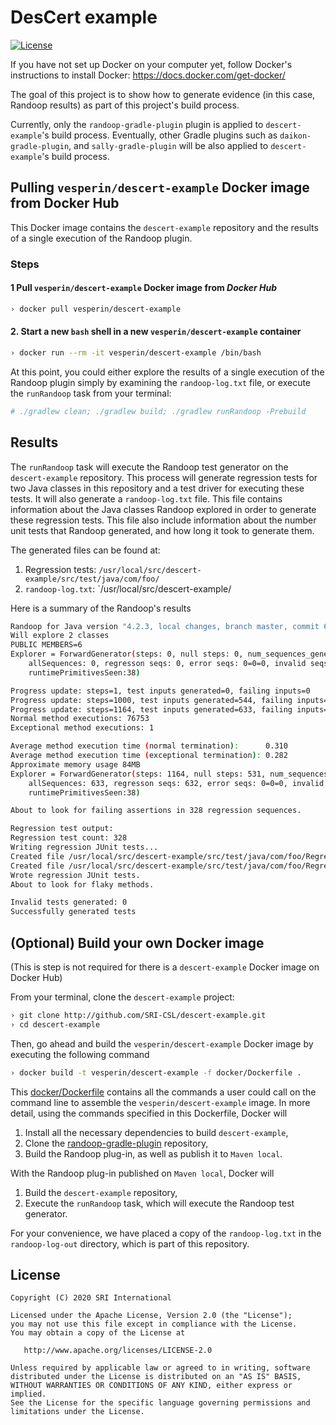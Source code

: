 # DesCert example

[![License](https://img.shields.io/badge/license-apache%202.0-blue.svg)](http://www.apache.org/licenses/LICENSE-2.0)


If you have not set up Docker on your computer yet, follow Docker's instructions to install Docker:
https://docs.docker.com/get-docker/

The goal of this project is to show how to generate evidence (in this case, Randoop results) as part of this project's build process.

Currently, only the `randoop-gradle-plugin` plugin is applied to `descert-example`'s build process. Eventually, other Gradle plugins such as `daikon-gradle-plugin`, and `sally-gradle-plugin` will be also applied to `descert-example`'s build process.


## Pulling `vesperin/descert-example` Docker image from Docker Hub

This Docker image contains the `descert-example` repository and the results of a single execution of the Randoop plugin.


### Steps

#### 1 Pull `vesperin/descert-example` Docker image from _Docker Hub_

```sh
› docker pull vesperin/descert-example
```

#### 2. Start a new `bash` shell in a new `vesperin/descert-example` container

```sh
› docker run --rm -it vesperin/descert-example /bin/bash
```

At this point, you could either explore the results of a single execution of the Randoop plugin simply by examining the `randoop-log.txt` file,
or execute the `runRandoop` task from your terminal: 

```sh
# ./gradlew clean; ./gradlew build; ./gradlew runRandoop -Prebuild
```


## Results

The `runRandoop` task will execute the Randoop test generator on the `descert-example` repository.
This process will generate regression tests for two Java classes in this repository and a test driver for executing these tests.
It will also generate a `randoop-log.txt` file. This file contains information about the Java classes Randoop explored 
in order to generate these regression tests. This file also include information about the number unit tests that Randoop generated, and how long it took to generate them.

The generated files can be found at:

1. Regression tests: `/usr/local/src/descert-example/src/test/java/com/foo/`
2. `randoop-log.txt`: `/usr/local/src/descert-example/

Here is a summary of the Randoop's results

```sh
Randoop for Java version "4.2.3, local changes, branch master, commit 6fb16d1, 2020-03-31".
Will explore 2 classes
PUBLIC MEMBERS=6
Explorer = ForwardGenerator(steps: 0, null steps: 0, num_sequences_generated: 0;
    allSequences: 0, regresson seqs: 0, error seqs: 0=0=0, invalid seqs: 0, subsumed_sequences: 0, num_failed_output_test: 0;
    runtimePrimitivesSeen:38)

Progress update: steps=1, test inputs generated=0, failing inputs=0      (Fri Nov 20 22:44:40 GMT 2020     9MB used)
Progress update: steps=1000, test inputs generated=544, failing inputs=0      (Fri Nov 20 22:45:06 GMT 2020     621MB used)
Progress update: steps=1164, test inputs generated=633, failing inputs=0      (Fri Nov 20 22:45:10 GMT 2020     84MB used)
Normal method executions: 76753
Exceptional method executions: 1

Average method execution time (normal termination):      0.310
Average method execution time (exceptional termination): 0.282
Approximate memory usage 84MB
Explorer = ForwardGenerator(steps: 1164, null steps: 531, num_sequences_generated: 633;
    allSequences: 633, regresson seqs: 632, error seqs: 0=0=0, invalid seqs: 0, subsumed_sequences: 0, num_failed_output_test: 1;
    runtimePrimitivesSeen:38)

About to look for failing assertions in 328 regression sequences.

Regression test output:
Regression test count: 328
Writing regression JUnit tests...
Created file /usr/local/src/descert-example/src/test/java/com/foo/RegressionTest0.java
Created file /usr/local/src/descert-example/src/test/java/com/foo/RegressionTestDriver.java
Wrote regression JUnit tests.
About to look for flaky methods.

Invalid tests generated: 0
Successfully generated tests
```

## (Optional) Build your own Docker image

(This is step is not required for there is a `descert-example` Docker image on Docker Hub)

From your terminal, clone the `descert-example` project:

```sh
› git clone http://github.com/SRI-CSL/descert-example.git
› cd descert-example
```

Then, go ahead and build the `vesperin/descert-example` Docker image by executing the following command

```sh
› docker build -t vesperin/descert-example -f docker/Dockerfile .
```

This [docker/Dockerfile](docker/Dockerfile) contains all the commands a user could call on the command line to assemble the `vesperin/descert-example` image.
In more detail, using the commands specified in this Dockerfile, Docker will


1. Install all the necessary dependencies to build `descert-example`,
2. Clone the [randoop-gradle-plugin](https://github.com/SRI-CSL/randoop-gradle-plugin.git) repository,
3. Build the Randoop plug-in, as well as publish it to `Maven local`.

With the Randoop plug-in published on `Maven local`, Docker will

1. Build the `descert-example` repository,
2. Execute the `runRandoop` task, which will execute the Randoop test generator.

For your convenience, we have placed a copy of the `randoop-log.txt` in the `randoop-log-out` directory, which is part of this repository.


## License

    Copyright (C) 2020 SRI International

    Licensed under the Apache License, Version 2.0 (the "License");
    you may not use this file except in compliance with the License.
    You may obtain a copy of the License at

       http://www.apache.org/licenses/LICENSE-2.0

    Unless required by applicable law or agreed to in writing, software
    distributed under the License is distributed on an "AS IS" BASIS,
    WITHOUT WARRANTIES OR CONDITIONS OF ANY KIND, either express or implied.
    See the License for the specific language governing permissions and
    limitations under the License.

